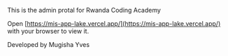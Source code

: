 This is the admin protal for Rwanda Coding Academy 

Open [https://mis-app-lake.vercel.app/](https://mis-app-lake.vercel.app/) with your browser to view it.

Developed by Mugisha Yves